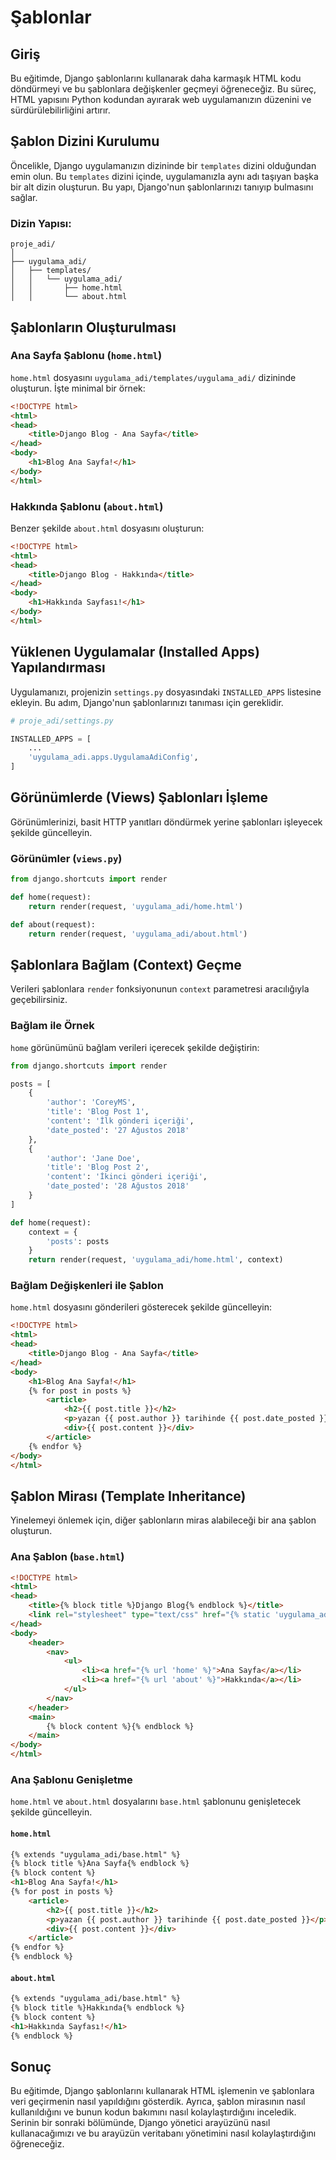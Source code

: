 # Şablonlar

## Giriş

Bu eğitimde, Django şablonlarını kullanarak daha karmaşık HTML kodu döndürmeyi ve bu şablonlara değişkenler geçmeyi öğreneceğiz. Bu süreç, HTML yapısını Python kodundan ayırarak web uygulamanızın düzenini ve sürdürülebilirliğini artırır.

## Şablon Dizini Kurulumu

Öncelikle, Django uygulamanızın dizininde bir `templates` dizini olduğundan emin olun. Bu `templates` dizini içinde, uygulamanızla aynı adı taşıyan başka bir alt dizin oluşturun. Bu yapı, Django'nun şablonlarınızı tanıyıp bulmasını sağlar.

### Dizin Yapısı:
```
proje_adi/
│
├── uygulama_adi/
│   ├── templates/
│   │   └── uygulama_adi/
│   │       ├── home.html
│   │       └── about.html
```

## Şablonların Oluşturulması

### Ana Sayfa Şablonu (`home.html`)

`home.html` dosyasını `uygulama_adi/templates/uygulama_adi/` dizininde oluşturun. İşte minimal bir örnek:
```html
<!DOCTYPE html>
<html>
<head>
    <title>Django Blog - Ana Sayfa</title>
</head>
<body>
    <h1>Blog Ana Sayfa!</h1>
</body>
</html>
```

### Hakkında Şablonu (`about.html`)

Benzer şekilde `about.html` dosyasını oluşturun:
```html
<!DOCTYPE html>
<html>
<head>
    <title>Django Blog - Hakkında</title>
</head>
<body>
    <h1>Hakkında Sayfası!</h1>
</body>
</html>
```

## Yüklenen Uygulamalar (Installed Apps) Yapılandırması

Uygulamanızı, projenizin `settings.py` dosyasındaki `INSTALLED_APPS` listesine ekleyin. Bu adım, Django'nun şablonlarınızı tanıması için gereklidir.

```python
# proje_adi/settings.py

INSTALLED_APPS = [
    ...
    'uygulama_adi.apps.UygulamaAdiConfig',
]
```

## Görünümlerde (Views) Şablonları İşleme

Görünümlerinizi, basit HTTP yanıtları döndürmek yerine şablonları işleyecek şekilde güncelleyin.

### Görünümler (`views.py`)

```python
from django.shortcuts import render

def home(request):
    return render(request, 'uygulama_adi/home.html')

def about(request):
    return render(request, 'uygulama_adi/about.html')
```

## Şablonlara Bağlam (Context) Geçme

Verileri şablonlara `render` fonksiyonunun `context` parametresi aracılığıyla geçebilirsiniz.

### Bağlam ile Örnek

`home` görünümünü bağlam verileri içerecek şekilde değiştirin:
```python
from django.shortcuts import render

posts = [
    {
        'author': 'CoreyMS',
        'title': 'Blog Post 1',
        'content': 'İlk gönderi içeriği',
        'date_posted': '27 Ağustos 2018'
    },
    {
        'author': 'Jane Doe',
        'title': 'Blog Post 2',
        'content': 'İkinci gönderi içeriği',
        'date_posted': '28 Ağustos 2018'
    }
]

def home(request):
    context = {
        'posts': posts
    }
    return render(request, 'uygulama_adi/home.html', context)
```

### Bağlam Değişkenleri ile Şablon

`home.html` dosyasını gönderileri gösterecek şekilde güncelleyin:
```html
<!DOCTYPE html>
<html>
<head>
    <title>Django Blog - Ana Sayfa</title>
</head>
<body>
    <h1>Blog Ana Sayfa!</h1>
    {% for post in posts %}
        <article>
            <h2>{{ post.title }}</h2>
            <p>yazan {{ post.author }} tarihinde {{ post.date_posted }}</p>
            <div>{{ post.content }}</div>
        </article>
    {% endfor %}
</body>
</html>
```

## Şablon Mirası (Template Inheritance)

Yinelemeyi önlemek için, diğer şablonların miras alabileceği bir ana şablon oluşturun.

### Ana Şablon (`base.html`)

```html
<!DOCTYPE html>
<html>
<head>
    <title>{% block title %}Django Blog{% endblock %}</title>
    <link rel="stylesheet" type="text/css" href="{% static 'uygulama_adi/main.css' %}">
</head>
<body>
    <header>
        <nav>
            <ul>
                <li><a href="{% url 'home' %}">Ana Sayfa</a></li>
                <li><a href="{% url 'about' %}">Hakkında</a></li>
            </ul>
        </nav>
    </header>
    <main>
        {% block content %}{% endblock %}
    </main>
</body>
</html>
```


### Ana Şablonu Genişletme

`home.html` ve `about.html` dosyalarını `base.html` şablonunu genişletecek şekilde güncelleyin.

#### `home.html`

```html
{% extends "uygulama_adi/base.html" %}
{% block title %}Ana Sayfa{% endblock %}
{% block content %}
<h1>Blog Ana Sayfa!</h1>
{% for post in posts %}
    <article>
        <h2>{{ post.title }}</h2>
        <p>yazan {{ post.author }} tarihinde {{ post.date_posted }}</p>
        <div>{{ post.content }}</div>
    </article>
{% endfor %}
{% endblock %}
```

#### `about.html`

```html
{% extends "uygulama_adi/base.html" %}
{% block title %}Hakkında{% endblock %}
{% block content %}
<h1>Hakkında Sayfası!</h1>
{% endblock %}
```

## Sonuç

Bu eğitimde, Django şablonlarını kullanarak HTML işlemenin ve şablonlara veri geçirmenin nasıl yapıldığını gösterdik. Ayrıca, şablon mirasının nasıl kullanıldığını ve bunun kodun bakımını nasıl kolaylaştırdığını inceledik. Serinin bir sonraki bölümünde, Django yönetici arayüzünü nasıl kullanacağımızı ve bu arayüzün veritabanı yönetimini nasıl kolaylaştırdığını öğreneceğiz.